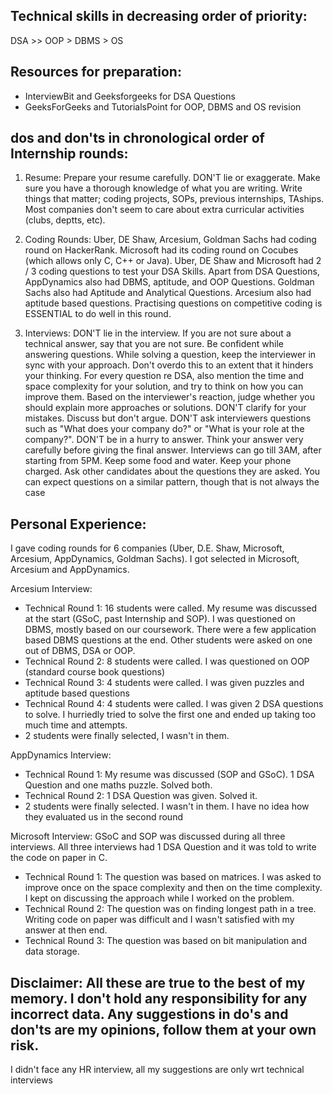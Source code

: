 ## Technical skills in decreasing order of priority:
DSA >> OOP > DBMS > OS

## Resources for preparation:
 - InterviewBit and Geeksforgeeks for DSA Questions
 - GeeksForGeeks and TutorialsPoint for OOP, DBMS and OS revision

## dos and don'ts in chronological order of Internship rounds:
1. Resume: 
Prepare your resume carefully. DON'T lie or exaggerate.  Make sure you have a thorough knowledge of what you are writing. Write things that matter; coding projects, SOPs, previous internships, TAships. Most companies don't seem to care about extra curricular activities (clubs, deptts, etc).

2. Coding Rounds:
Uber, DE Shaw, Arcesium, Goldman Sachs had coding round on HackerRank.
Microsoft had its coding round on Cocubes (which allows only C, C++ or Java).
Uber, DE Shaw and Microsoft had 2  / 3 coding questions to test your DSA Skills. Apart from DSA Questions, AppDynamics also had DBMS, aptitude, and OOP Questions. Goldman Sachs also had Aptitude and Analytical Questions. Arcesium also had aptitude based questions.
Practising questions on competitive coding is ESSENTIAL to do well in this round.

3. Interviews:
DON'T lie in the interview. If you are not sure about a technical answer, say that you are not sure. Be confident while answering questions.
While solving a question, keep the interviewer in sync with your approach. Don't overdo this to an extent that it hinders your thinking. For every question re DSA, also mention the time and space complexity for your solution, and try to think on how you can improve them. Based on the interviewer's reaction, judge whether you should explain more approaches or solutions.
DON'T clarify for your mistakes. Discuss but don't argue. DON'T ask interviewers questions such as "What does your company do?" or "What is your role at the company?". DON'T be in a hurry to answer. Think your answer very carefully before giving the final answer.
Interviews can go till 3AM, after starting from 5PM. Keep some food and water. Keep your phone charged.
Ask other candidates about the questions they are asked. You can expect questions on a similar pattern, though that is not always the case

## Personal Experience:
I gave coding rounds for 6 companies (Uber, D.E. Shaw, Microsoft, Arcesium, AppDynamics, Goldman Sachs). I got selected in Microsoft, Arcesium and AppDynamics.

Arcesium Interview:
 - Technical Round 1: 16 students were called. My resume was discussed at the start (GSoC, past Internship and SOP). I was questioned on DBMS, mostly based on our coursework. There were a few application based DBMS questions at the end. Other students were asked on one out of DBMS, DSA or OOP.
 - Technical Round 2: 8 students were called. I was questioned on OOP (standard course book questions)
 - Technical Round 3: 4 students were called. I was given puzzles and aptitude based questions
 - Technical Round 4: 4 students were called. I was given 2 DSA questions to solve. I hurriedly tried to solve the first one and ended up taking too much time and attempts.
 - 2 students were finally selected, I wasn't in them.

AppDynamics Interview:
 - Technical Round 1: My resume was discussed (SOP and GSoC). 1 DSA Question and one maths puzzle. Solved both.
 - Technical Round 2: 1 DSA Question was given. Solved it.
 - 2 students were finally selected. I wasn't in them. I have no idea how they evaluated us in the second round

Microsoft Interview:
GSoC and SOP was discussed during all three interviews. All three interviews had 1 DSA Question and it was told to write the code on paper in C.
 - Technical Round 1: The question was based on matrices. I was asked to improve once on the space complexity and then on the time complexity. I kept on discussing the approach while I worked on the problem.
 - Technical Round 2: The question was on finding longest path in a tree. Writing code on paper was difficult and I wasn't satisfied with my answer at then end.
 - Technical Round 3: The question was based on bit manipulation and data storage.


## Disclaimer: All these are true to the best of my memory. I don't hold any responsibility for any incorrect data. Any suggestions in do's and don'ts are my opinions, follow them at your own risk.
I didn't face any HR interview, all my suggestions are only wrt technical interviews